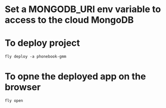 # Set a MONGODB_URI env variable to access to the cloud MongoDB
# To deploy project
    fly deploy -a phonebook-gmm
# To opne the deployed app on the browser
    fly open
